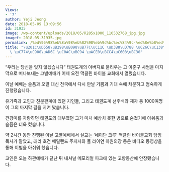 ```yaml
---
Views:
- '7'
author: Yeji Jeong
date: 2018-05-09 13:09:56
id: 31935
image: /wp-content/uploads/2018/05/R285x1000_110532768_jpg.jpg
imagef: 2018-05-31935.jpg
permalink: /%ed%95%98%eb%8a%98%eb%82%98%eb%9d%bc%ec%84%9c-%ed%8e%b8%ed%9e%88-%ec%89%ac%ec%84%b8%ec%9a%94-%ec%9d%b4%ec%a4%80%ea%b5%ac-%ec%82%ac%eb%b2%94-%ea%b3%a0%eb%b3%84%ec%98%88%eb%b0%b0/
title: "\u201C\uD558\uB298\uB098\uB77C\uC11C \uD3B8\uD788 \uC26C\uC138\uC694\u201D\
  \ \uC774\uC900\uAD6C \uC0AC\uBC94 \uACE0\uBCC4\uC608\uBC30"
---
```


“우리는 당신을 잊지 않겠습니다” 태권도계의 아버지로 불리우는 고 이준구 사범을 마지막으로 떠나보내는 고별예배가 어제 오전 맥클린 바이블 교회에서 열렸습니다.

이날 예배는 슬픔과 오열 대신 천국에서 다시 만날 기쁨과 기대 속에 차분하고 엄숙하게 진행됐습니다.

유가족과 고인과 친분관계에 있던 지인들, 그리고 태권도계 선후배와 제자 등 1000여명이 그의 마지막 길을 지켜 봤습니다.

건강미를 자랑하던 태권도의 대부였던 그가 미처 예상치 못한 병으로 숨졌기에 아쉬움과 슬픔은 더욱 컸습니다.

약 2시간 동안 진행된 이날 고별예배에서 설교는 ‘네이단 크루’ 맥클린 바이블교회 담임목사가 맡았고, 래리 호건 메릴랜드 주지사와 폴 라이언 하원의장 등은 비디오 동영상을 통해 이별을 아쉬워 했습니다.

고인은 오늘 하관예배가 끝난 뒤 내셔널 메모리얼 파크에 있는 고향동산에 안장됐습니다.